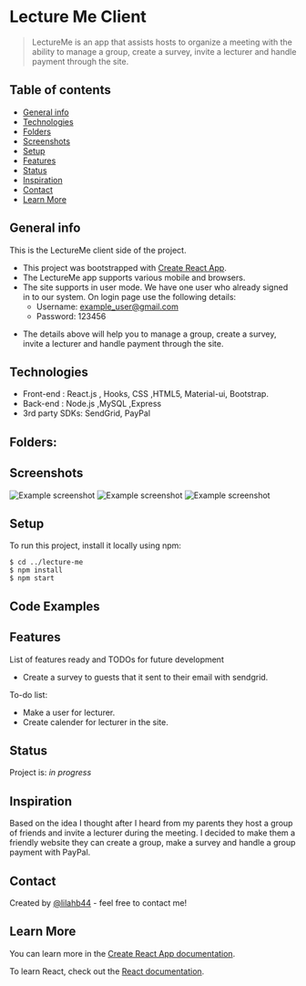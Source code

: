 # Lecture Me Client

> LectureMe is an app that assists hosts to organize a meeting with the ability to manage a group, create a survey, invite a lecturer and handle payment through the site.

## Table of contents

- [General info](#general-info)
- [Technologies](#technologies)
- [Folders](#folders)
- [Screenshots](#screenshots)
- [Setup](#setup)
- [Features](#features)
- [Status](#status)
- [Inspiration](#inspiration)
- [Contact](#contact)
- [Learn More](#Learn-More)

## General info

This is the LectureMe client side of the project.

- This project was bootstrapped with [Create React App](https://github.com/facebook/create-react-app).
- The LectureMe app supports various mobile and browsers.
- The site supports in user mode. We have one user who already signed in to our system. On login page use the following details:
  - Username: example_user@gmail.com
  - Password: 123456

* The details above will help you to manage a group, create a survey, invite a lecturer and handle payment through the site.

## Technologies

- Front-end : React.js , Hooks, CSS ,HTML5, Material-ui, Bootstrap.
- Back-end : Node.js ,MySQL ,Express
- 3rd party SDKs: SendGrid, PayPal

## Folders:

## Screenshots

![Example screenshot](./manageagroup.png)
![Example screenshot](./addguests.png)
![Example screenshot](./createasurvey.png)

## Setup

To run this project, install it locally using npm:

```
$ cd ../lecture-me
$ npm install
$ npm start
```

## Code Examples

## Features

List of features ready and TODOs for future development

- Create a survey to guests that it sent to their email with sendgrid.

To-do list:

- Make a user for lecturer.
- Create calender for lecturer in the site.

## Status

Project is: _in progress_

## Inspiration

Based on the idea I thought after I heard from my parents they host a group of friends and invite a lecturer during the meeting.
I decided to make them a friendly website they can create a group, make a survey and handle a group payment with PayPal.

## Contact

Created by [@lilahb44](lilahb44@gmail.com) - feel free to contact me!

## Learn More

You can learn more in the [Create React App documentation](https://facebook.github.io/create-react-app/docs/getting-started).

To learn React, check out the [React documentation](https://reactjs.org/).
